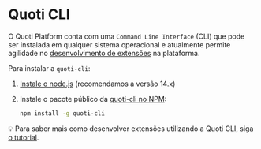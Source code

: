# Quoti CLI



O Quoti Platform conta com uma `Command Line Interface` (CLI) que pode ser instalada em qualquer sistema operacional e atualmente permite agilidade no [desenvolvimento de extensões](https://www.notion.so/Quoti-Extensions-d3af129ede05415fb370dee8587d758f?pvs=21) na plataforma.

Para instalar a `quoti-cli`:

1. [Instale o node.js](https://nodejs.org/en/download/) (recomendamos a versão 14.x)
2. Instale o pacote público da [quoti-cli no NPM](https://www.npmjs.com/package/quoti-cli):
    
    ```bash
    npm install -g quoti-cli
    ```
    


💡 Para saber mais como desenvolver extensões utilizando a Quoti CLI, siga [o tutorial](https://www.notion.so/Quoti-Extensions-d3af129ede05415fb370dee8587d758f?pvs=21).

